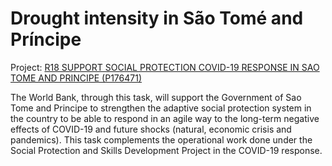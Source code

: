 # Drought intensity in São Tomé and Príncipe

Project: [R18 SUPPORT SOCIAL PROTECTION COVID-19 RESPONSE IN SAO TOME AND PRINCIPE (P176471)](http://operationsportal.worldbank.org/secure/P176471/home)

The World Bank, through this task, will support the Government of Sao Tome and Principe to strengthen the adaptive social protection system in the country to be able to respond in an agile way to the long-term negative effects of COVID-19 and future shocks (natural, economic crisis and pandemics). This task complements the operational work done under the Social Protection and Skills Development Project in the COVID-19 response.